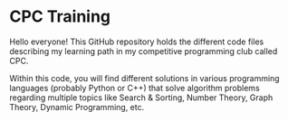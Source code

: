 # CPC Training
Hello everyone! This GitHub repository holds the different code files describing my learning path in my competitive programming club called CPC.

Within this code, you will find different solutions in various programming languages (probably Python or C++) that solve algorithm problems regarding multiple topics like Search & Sorting, Number Theory, Graph Theory, Dynamic Programming, etc.

